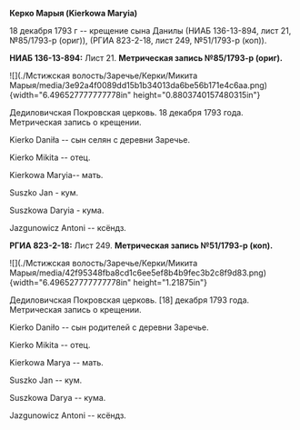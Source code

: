 **Керко Марыя (Kierkowa Maryia)**

18 декабря 1793 г -- крещение сына Данилы (НИАБ 136-13-894, лист 21,
№85/1793-р (ориг)), (РГИА 823-2-18, лист 249, №51/1793-р (коп)).

**НИАБ 136-13-894:** Лист 21. **Метрическая запись №85/1793-р (ориг).**

![](./Мстижская волость/Заречье/Керки/Микита Марыя/media/3e92a4f0089dd15b1b34013da6be56b171e4c6aa.png){width="6.496527777777778in"
height="0.8803740157480315in"}

Дедиловичская Покровская церковь. 18 декабря 1793 года. Метрическая
запись о крещении.

Kierko Daniła -- сын селян с деревни Заречье.

Kierko Mikita -- отец.

Kierkowa Maryia-- мать.

Suszko Jan - кум.

Suszkowa Daryia - кума.

Jazgunowicz Antoni -- ксёндз.

**РГИА 823-2-18:** Лист 249. **Метрическая запись №51/1793-р (коп).**

![](./Мстижская волость/Заречье/Керки/Микита Марыя/media/42f95348fba8cd1c6ee5ef8b4b9fec3b2c8f9d83.png){width="6.496527777777778in"
height="1.21875in"}

Дедиловичская Покровская церковь. \[18\] декабря 1793 года. Метрическая
запись о крещении.

Kierko Daniło -- сын родителей с деревни Заречье.

Kierko Mikita -- отец.

Kierkowa Marya -- мать.

Suszko Jan -- кум.

Suszkowa Darya -- кума.

Jazgunowicz Antoni -- ксёндз.

